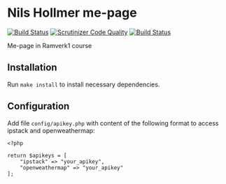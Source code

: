 # Nils Hollmer me-page
[![Build Status](https://travis-ci.org/nilshollmer/redovisning-ramverk1.svg?branch=master)](https://travis-ci.org/nilshollmer/redovisning-ramverk1)
[![Scrutinizer Code Quality](https://scrutinizer-ci.com/g/nilshollmer/redovisning-ramverk1/badges/quality-score.png?b=master)](https://scrutinizer-ci.com/g/nilshollmer/redovisning-ramverk1/?branch=master)
[![Build Status](https://scrutinizer-ci.com/g/nilshollmer/redovisning-ramverk1/badges/build.png?b=master)](https://scrutinizer-ci.com/g/nilshollmer/redovisning-ramverk1/build-status/master)

Me-page in Ramverk1 course

## Installation
Run `make install` to install necessary dependencies.


## Configuration

Add file `config/apikey.php` with content of the following format to access ipstack and openweathermap:  
```
<?php

return $apikeys = [
    "ipstack" => "your_apikey",
    "openweathermap" => "your_apikey"
];
```
